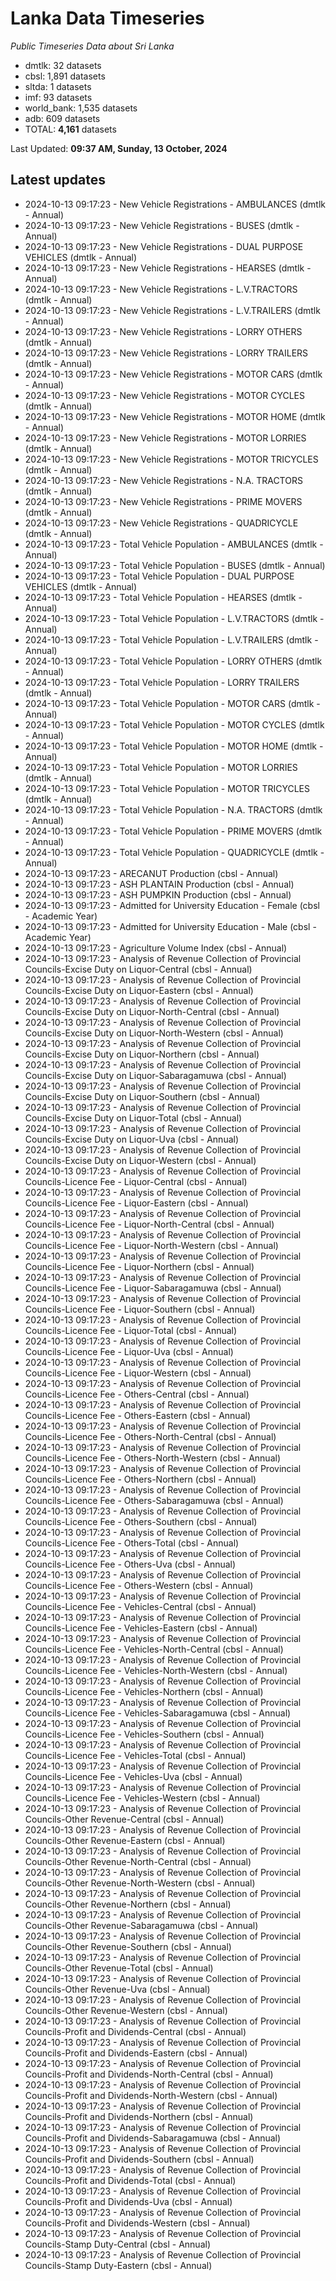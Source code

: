 # Lanka Data Timeseries
*Public Timeseries Data about Sri Lanka*

* dmtlk: 32 datasets
* cbsl: 1,891 datasets
* sltda: 1 datasets
* imf: 93 datasets
* world_bank: 1,535 datasets
* adb: 609 datasets
* TOTAL: **4,161** datasets

Last Updated: **09:37 AM, Sunday, 13 October, 2024**

## Latest updates

* 2024-10-13 09:17:23 - New Vehicle Registrations - AMBULANCES (dmtlk - Annual)
* 2024-10-13 09:17:23 - New Vehicle Registrations - BUSES (dmtlk - Annual)
* 2024-10-13 09:17:23 - New Vehicle Registrations - DUAL PURPOSE VEHICLES (dmtlk - Annual)
* 2024-10-13 09:17:23 - New Vehicle Registrations - HEARSES (dmtlk - Annual)
* 2024-10-13 09:17:23 - New Vehicle Registrations - L.V.TRACTORS (dmtlk - Annual)
* 2024-10-13 09:17:23 - New Vehicle Registrations - L.V.TRAILERS (dmtlk - Annual)
* 2024-10-13 09:17:23 - New Vehicle Registrations - LORRY OTHERS (dmtlk - Annual)
* 2024-10-13 09:17:23 - New Vehicle Registrations - LORRY TRAILERS (dmtlk - Annual)
* 2024-10-13 09:17:23 - New Vehicle Registrations - MOTOR CARS (dmtlk - Annual)
* 2024-10-13 09:17:23 - New Vehicle Registrations - MOTOR CYCLES (dmtlk - Annual)
* 2024-10-13 09:17:23 - New Vehicle Registrations - MOTOR HOME (dmtlk - Annual)
* 2024-10-13 09:17:23 - New Vehicle Registrations - MOTOR LORRIES (dmtlk - Annual)
* 2024-10-13 09:17:23 - New Vehicle Registrations - MOTOR TRICYCLES (dmtlk - Annual)
* 2024-10-13 09:17:23 - New Vehicle Registrations - N.A. TRACTORS (dmtlk - Annual)
* 2024-10-13 09:17:23 - New Vehicle Registrations - PRIME MOVERS (dmtlk - Annual)
* 2024-10-13 09:17:23 - New Vehicle Registrations - QUADRICYCLE (dmtlk - Annual)
* 2024-10-13 09:17:23 - Total Vehicle Population - AMBULANCES (dmtlk - Annual)
* 2024-10-13 09:17:23 - Total Vehicle Population - BUSES (dmtlk - Annual)
* 2024-10-13 09:17:23 - Total Vehicle Population - DUAL PURPOSE VEHICLES (dmtlk - Annual)
* 2024-10-13 09:17:23 - Total Vehicle Population - HEARSES (dmtlk - Annual)
* 2024-10-13 09:17:23 - Total Vehicle Population - L.V.TRACTORS (dmtlk - Annual)
* 2024-10-13 09:17:23 - Total Vehicle Population - L.V.TRAILERS (dmtlk - Annual)
* 2024-10-13 09:17:23 - Total Vehicle Population - LORRY OTHERS (dmtlk - Annual)
* 2024-10-13 09:17:23 - Total Vehicle Population - LORRY TRAILERS (dmtlk - Annual)
* 2024-10-13 09:17:23 - Total Vehicle Population - MOTOR CARS (dmtlk - Annual)
* 2024-10-13 09:17:23 - Total Vehicle Population - MOTOR CYCLES (dmtlk - Annual)
* 2024-10-13 09:17:23 - Total Vehicle Population - MOTOR HOME (dmtlk - Annual)
* 2024-10-13 09:17:23 - Total Vehicle Population - MOTOR LORRIES (dmtlk - Annual)
* 2024-10-13 09:17:23 - Total Vehicle Population - MOTOR TRICYCLES (dmtlk - Annual)
* 2024-10-13 09:17:23 - Total Vehicle Population - N.A. TRACTORS (dmtlk - Annual)
* 2024-10-13 09:17:23 - Total Vehicle Population - PRIME MOVERS (dmtlk - Annual)
* 2024-10-13 09:17:23 - Total Vehicle Population - QUADRICYCLE (dmtlk - Annual)
* 2024-10-13 09:17:23 - ARECANUT Production (cbsl - Annual)
* 2024-10-13 09:17:23 - ASH PLANTAIN Production (cbsl - Annual)
* 2024-10-13 09:17:23 - ASH PUMPKIN Production (cbsl - Annual)
* 2024-10-13 09:17:23 - Admitted for University Education - Female (cbsl - Academic Year)
* 2024-10-13 09:17:23 - Admitted for University Education - Male (cbsl - Academic Year)
* 2024-10-13 09:17:23 - Agriculture Volume Index (cbsl - Annual)
* 2024-10-13 09:17:23 - Analysis of Revenue Collection of Provincial Councils-Excise Duty on Liquor-Central (cbsl - Annual)
* 2024-10-13 09:17:23 - Analysis of Revenue Collection of Provincial Councils-Excise Duty on Liquor-Eastern (cbsl - Annual)
* 2024-10-13 09:17:23 - Analysis of Revenue Collection of Provincial Councils-Excise Duty on Liquor-North-Central (cbsl - Annual)
* 2024-10-13 09:17:23 - Analysis of Revenue Collection of Provincial Councils-Excise Duty on Liquor-North-Western (cbsl - Annual)
* 2024-10-13 09:17:23 - Analysis of Revenue Collection of Provincial Councils-Excise Duty on Liquor-Northern (cbsl - Annual)
* 2024-10-13 09:17:23 - Analysis of Revenue Collection of Provincial Councils-Excise Duty on Liquor-Sabaragamuwa (cbsl - Annual)
* 2024-10-13 09:17:23 - Analysis of Revenue Collection of Provincial Councils-Excise Duty on Liquor-Southern (cbsl - Annual)
* 2024-10-13 09:17:23 - Analysis of Revenue Collection of Provincial Councils-Excise Duty on Liquor-Total (cbsl - Annual)
* 2024-10-13 09:17:23 - Analysis of Revenue Collection of Provincial Councils-Excise Duty on Liquor-Uva (cbsl - Annual)
* 2024-10-13 09:17:23 - Analysis of Revenue Collection of Provincial Councils-Excise Duty on Liquor-Western (cbsl - Annual)
* 2024-10-13 09:17:23 - Analysis of Revenue Collection of Provincial Councils-Licence Fee - Liquor-Central (cbsl - Annual)
* 2024-10-13 09:17:23 - Analysis of Revenue Collection of Provincial Councils-Licence Fee - Liquor-Eastern (cbsl - Annual)
* 2024-10-13 09:17:23 - Analysis of Revenue Collection of Provincial Councils-Licence Fee - Liquor-North-Central (cbsl - Annual)
* 2024-10-13 09:17:23 - Analysis of Revenue Collection of Provincial Councils-Licence Fee - Liquor-North-Western (cbsl - Annual)
* 2024-10-13 09:17:23 - Analysis of Revenue Collection of Provincial Councils-Licence Fee - Liquor-Northern (cbsl - Annual)
* 2024-10-13 09:17:23 - Analysis of Revenue Collection of Provincial Councils-Licence Fee - Liquor-Sabaragamuwa (cbsl - Annual)
* 2024-10-13 09:17:23 - Analysis of Revenue Collection of Provincial Councils-Licence Fee - Liquor-Southern (cbsl - Annual)
* 2024-10-13 09:17:23 - Analysis of Revenue Collection of Provincial Councils-Licence Fee - Liquor-Total (cbsl - Annual)
* 2024-10-13 09:17:23 - Analysis of Revenue Collection of Provincial Councils-Licence Fee - Liquor-Uva (cbsl - Annual)
* 2024-10-13 09:17:23 - Analysis of Revenue Collection of Provincial Councils-Licence Fee - Liquor-Western (cbsl - Annual)
* 2024-10-13 09:17:23 - Analysis of Revenue Collection of Provincial Councils-Licence Fee - Others-Central (cbsl - Annual)
* 2024-10-13 09:17:23 - Analysis of Revenue Collection of Provincial Councils-Licence Fee - Others-Eastern (cbsl - Annual)
* 2024-10-13 09:17:23 - Analysis of Revenue Collection of Provincial Councils-Licence Fee - Others-North-Central (cbsl - Annual)
* 2024-10-13 09:17:23 - Analysis of Revenue Collection of Provincial Councils-Licence Fee - Others-North-Western (cbsl - Annual)
* 2024-10-13 09:17:23 - Analysis of Revenue Collection of Provincial Councils-Licence Fee - Others-Northern (cbsl - Annual)
* 2024-10-13 09:17:23 - Analysis of Revenue Collection of Provincial Councils-Licence Fee - Others-Sabaragamuwa (cbsl - Annual)
* 2024-10-13 09:17:23 - Analysis of Revenue Collection of Provincial Councils-Licence Fee - Others-Southern (cbsl - Annual)
* 2024-10-13 09:17:23 - Analysis of Revenue Collection of Provincial Councils-Licence Fee - Others-Total (cbsl - Annual)
* 2024-10-13 09:17:23 - Analysis of Revenue Collection of Provincial Councils-Licence Fee - Others-Uva (cbsl - Annual)
* 2024-10-13 09:17:23 - Analysis of Revenue Collection of Provincial Councils-Licence Fee - Others-Western (cbsl - Annual)
* 2024-10-13 09:17:23 - Analysis of Revenue Collection of Provincial Councils-Licence Fee - Vehicles-Central (cbsl - Annual)
* 2024-10-13 09:17:23 - Analysis of Revenue Collection of Provincial Councils-Licence Fee - Vehicles-Eastern (cbsl - Annual)
* 2024-10-13 09:17:23 - Analysis of Revenue Collection of Provincial Councils-Licence Fee - Vehicles-North-Central (cbsl - Annual)
* 2024-10-13 09:17:23 - Analysis of Revenue Collection of Provincial Councils-Licence Fee - Vehicles-North-Western (cbsl - Annual)
* 2024-10-13 09:17:23 - Analysis of Revenue Collection of Provincial Councils-Licence Fee - Vehicles-Northern (cbsl - Annual)
* 2024-10-13 09:17:23 - Analysis of Revenue Collection of Provincial Councils-Licence Fee - Vehicles-Sabaragamuwa (cbsl - Annual)
* 2024-10-13 09:17:23 - Analysis of Revenue Collection of Provincial Councils-Licence Fee - Vehicles-Southern (cbsl - Annual)
* 2024-10-13 09:17:23 - Analysis of Revenue Collection of Provincial Councils-Licence Fee - Vehicles-Total (cbsl - Annual)
* 2024-10-13 09:17:23 - Analysis of Revenue Collection of Provincial Councils-Licence Fee - Vehicles-Uva (cbsl - Annual)
* 2024-10-13 09:17:23 - Analysis of Revenue Collection of Provincial Councils-Licence Fee - Vehicles-Western (cbsl - Annual)
* 2024-10-13 09:17:23 - Analysis of Revenue Collection of Provincial Councils-Other Revenue-Central (cbsl - Annual)
* 2024-10-13 09:17:23 - Analysis of Revenue Collection of Provincial Councils-Other Revenue-Eastern (cbsl - Annual)
* 2024-10-13 09:17:23 - Analysis of Revenue Collection of Provincial Councils-Other Revenue-North-Central (cbsl - Annual)
* 2024-10-13 09:17:23 - Analysis of Revenue Collection of Provincial Councils-Other Revenue-North-Western (cbsl - Annual)
* 2024-10-13 09:17:23 - Analysis of Revenue Collection of Provincial Councils-Other Revenue-Northern (cbsl - Annual)
* 2024-10-13 09:17:23 - Analysis of Revenue Collection of Provincial Councils-Other Revenue-Sabaragamuwa (cbsl - Annual)
* 2024-10-13 09:17:23 - Analysis of Revenue Collection of Provincial Councils-Other Revenue-Southern (cbsl - Annual)
* 2024-10-13 09:17:23 - Analysis of Revenue Collection of Provincial Councils-Other Revenue-Total (cbsl - Annual)
* 2024-10-13 09:17:23 - Analysis of Revenue Collection of Provincial Councils-Other Revenue-Uva (cbsl - Annual)
* 2024-10-13 09:17:23 - Analysis of Revenue Collection of Provincial Councils-Other Revenue-Western (cbsl - Annual)
* 2024-10-13 09:17:23 - Analysis of Revenue Collection of Provincial Councils-Profit and Dividends-Central (cbsl - Annual)
* 2024-10-13 09:17:23 - Analysis of Revenue Collection of Provincial Councils-Profit and Dividends-Eastern (cbsl - Annual)
* 2024-10-13 09:17:23 - Analysis of Revenue Collection of Provincial Councils-Profit and Dividends-North-Central (cbsl - Annual)
* 2024-10-13 09:17:23 - Analysis of Revenue Collection of Provincial Councils-Profit and Dividends-North-Western (cbsl - Annual)
* 2024-10-13 09:17:23 - Analysis of Revenue Collection of Provincial Councils-Profit and Dividends-Northern (cbsl - Annual)
* 2024-10-13 09:17:23 - Analysis of Revenue Collection of Provincial Councils-Profit and Dividends-Sabaragamuwa (cbsl - Annual)
* 2024-10-13 09:17:23 - Analysis of Revenue Collection of Provincial Councils-Profit and Dividends-Southern (cbsl - Annual)
* 2024-10-13 09:17:23 - Analysis of Revenue Collection of Provincial Councils-Profit and Dividends-Total (cbsl - Annual)
* 2024-10-13 09:17:23 - Analysis of Revenue Collection of Provincial Councils-Profit and Dividends-Uva (cbsl - Annual)
* 2024-10-13 09:17:23 - Analysis of Revenue Collection of Provincial Councils-Profit and Dividends-Western (cbsl - Annual)
* 2024-10-13 09:17:23 - Analysis of Revenue Collection of Provincial Councils-Stamp Duty-Central (cbsl - Annual)
* 2024-10-13 09:17:23 - Analysis of Revenue Collection of Provincial Councils-Stamp Duty-Eastern (cbsl - Annual)